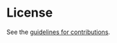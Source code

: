 # License

See the
[guidelines for contributions](https://github.com/wkumari/draft-murray-dispatch-mime-protobuf/blob/main/CONTRIBUTING.md).
